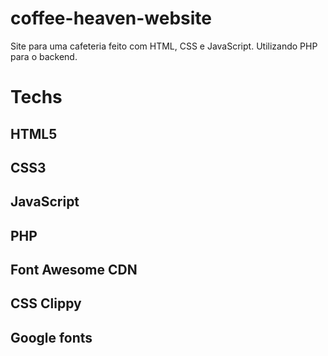 # coffee-heaven-website
Site para uma cafeteria feito com HTML, CSS e JavaScript. Utilizando PHP para o backend.


# Techs

## HTML5
## CSS3
## JavaScript
## PHP
## Font Awesome CDN
## CSS Clippy
## Google fonts
